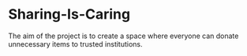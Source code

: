 # Sharing-Is-Caring
The aim of the project is to create a space where everyone can donate unnecessary items to trusted institutions.
